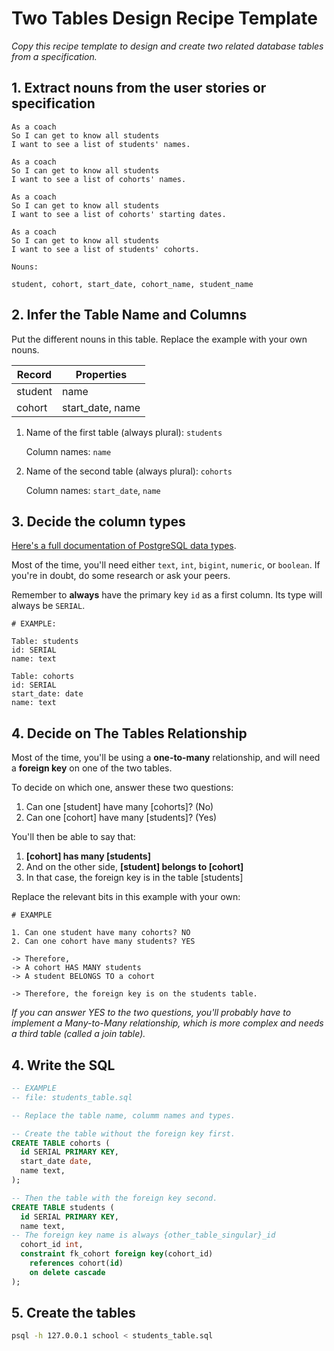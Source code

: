 # Two Tables Design Recipe Template

_Copy this recipe template to design and create two related database tables from a specification._

## 1. Extract nouns from the user stories or specification

```
As a coach
So I can get to know all students
I want to see a list of students' names.

As a coach
So I can get to know all students
I want to see a list of cohorts' names.

As a coach
So I can get to know all students
I want to see a list of cohorts' starting dates.

As a coach
So I can get to know all students
I want to see a list of students' cohorts.
```

```
Nouns:

student, cohort, start_date, cohort_name, student_name
```

## 2. Infer the Table Name and Columns

Put the different nouns in this table. Replace the example with your own nouns.

| Record  | Properties       |
| ------- | ---------------- |
| student | name             |
| cohort  | start_date, name |

1. Name of the first table (always plural): `students`

   Column names: `name`

2. Name of the second table (always plural): `cohorts`

   Column names: `start_date`, `name`

## 3. Decide the column types

[Here's a full documentation of PostgreSQL data types](https://www.postgresql.org/docs/current/datatype.html).

Most of the time, you'll need either `text`, `int`, `bigint`, `numeric`, or `boolean`. If you're in doubt, do some research or ask your peers.

Remember to **always** have the primary key `id` as a first column. Its type will always be `SERIAL`.

```
# EXAMPLE:

Table: students
id: SERIAL
name: text

Table: cohorts
id: SERIAL
start_date: date
name: text
```

## 4. Decide on The Tables Relationship

Most of the time, you'll be using a **one-to-many** relationship, and will need a **foreign key** on one of the two tables.

To decide on which one, answer these two questions:

1. Can one [student] have many [cohorts]? (No)
2. Can one [cohort] have many [students]? (Yes)

You'll then be able to say that:

1. **[cohort] has many [students]**
2. And on the other side, **[student] belongs to [cohort]**
3. In that case, the foreign key is in the table [students]

Replace the relevant bits in this example with your own:

```
# EXAMPLE

1. Can one student have many cohorts? NO
2. Can one cohort have many students? YES

-> Therefore,
-> A cohort HAS MANY students
-> A student BELONGS TO a cohort

-> Therefore, the foreign key is on the students table.
```

_If you can answer YES to the two questions, you'll probably have to implement a Many-to-Many relationship, which is more complex and needs a third table (called a join table)._

## 4. Write the SQL

```sql
-- EXAMPLE
-- file: students_table.sql

-- Replace the table name, columm names and types.

-- Create the table without the foreign key first.
CREATE TABLE cohorts (
  id SERIAL PRIMARY KEY,
  start_date date,
  name text,
);

-- Then the table with the foreign key second.
CREATE TABLE students (
  id SERIAL PRIMARY KEY,
  name text,
-- The foreign key name is always {other_table_singular}_id
  cohort_id int,
  constraint fk_cohort foreign key(cohort_id)
    references cohort(id)
    on delete cascade
);

```

## 5. Create the tables

```bash
psql -h 127.0.0.1 school < students_table.sql
```
